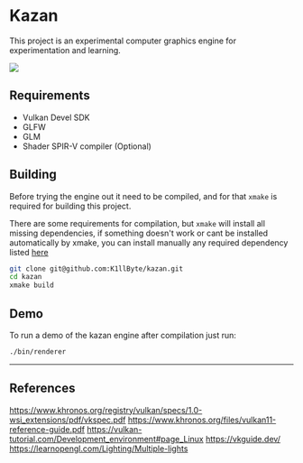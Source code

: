 # Kazan

This project is an experimental computer graphics engine for experimentation and learning.

<!--
- Computer Graphics
- Vulkan graphics API
- Game Engine Architectures
- Game development
-->

![](https://i.imgur.com/u8C2qSc.png)

<!-- An experimental computer graphics engine for learning purposes. -->

## Requirements

- Vulkan Devel SDK
- GLFW
- GLM
- Shader SPIR-V compiler (Optional)

<!-- To install everything needed:
```sh
sudo pacman -S vulkan-devel glfw glm glslang
```

### Vulkan Packages

All this vulkan packages can be installed with pacman by installing the vulkan
development package.
```sh
sudo pacman -S vulkan-devel
```

- **Command-line utilities** - Test if vulkan is functional.
```sh
sudo pacman -S vulkan-tools
```

- **Vulkan loader** - Looks up the functions in the driver at runtime.
```sh
sudo pacman -S vulkan-icd-loader
```
> Note: `vulkan-tools`  `vulkan-validation-layers` packages already include the
ICD Loader

- **Validation layers & SPIR-V tools** - Standard validation layers and SPIR-V
tools.
```sh
sudo pacman -S vulkan-validation-layers spirv-tools
```

### GLFW

Library for window creation and managment & Input events

```sh
sudo pacman -S glfw
```

### GLM

Header only linear algebra library for computer graphics
```sh
sudo pacman -S glm
``` -->

<!-- ### Shader Compiler

A compiler and validator from GLSL to SPIR-V (Khronos Group)
```sh
sudo pacman -S glslang
```

Or alternatively the glslc compiler with clang like usage (Google)
```sh
sudo pacman -S shaderc
``` -->

## Building

Before trying the engine out it need to be compiled, and for that `xmake`
is required for building this project.

There are some requirements for compilation, but `xmake` will install all missing dependencies,
if something doesn't work or cant be installed automatically by xmake, you can install manually any
required dependency listed [here](#requirements)
```sh
git clone git@github.com:K1llByte/kazan.git
cd kazan
xmake build
```

## Demo

To run a demo of the kazan engine after compilation just run:
```sh
./bin/renderer
```


___
## References

https://www.khronos.org/registry/vulkan/specs/1.0-wsi_extensions/pdf/vkspec.pdf
https://www.khronos.org/files/vulkan11-reference-guide.pdf
https://vulkan-tutorial.com/Development_environment#page_Linux
https://vkguide.dev/
https://learnopengl.com/Lighting/Multiple-lights